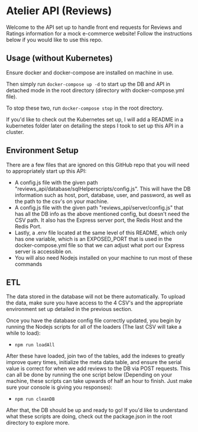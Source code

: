 # Atelier API (Reviews)
Welcome to the API set up to handle front end requests for Reviews and Ratings information for a mock e-commerce website! Follow the instructions below if you would like to use this repo.

## Usage (without Kubernetes)
Ensure docker and docker-compose are installed on machine in use.

Then simply run `docker-compose up -d` to start up the DB and API in detached mode in the root directory (directory with docker-compose.yml file).

To stop these two, run `docker-compose stop` in the root directory.

If you'd like to check out the Kubernetes set up, I will add a README in a kubernetes folder later on detailing the steps I took to set up this API in a cluster.

## Environment Setup
There are a few files that are ignored on this GitHub repo that you will need to appropriately start up this API:
* A config.js file with the given path "reviews_api/database/sqlHelperscripts/config.js". This will have the DB information such as host, port, database, user, and password, as well as the path to the csv's on your machine.
* A config.js file with the given path "reviews_api/server/config.js" that has all the DB info as the above mentioned config, but doesn't need the CSV path. It also has the Express server port, the Redis Host and the Redis Port.
* Lastly, a .env file located at the same level of this README, which only has one variable, which is an EXPOSED_PORT that is used in the docker-compose.yml file so that we can adjust what port our Express server is accessible on.
* You will also need Nodejs installed on your machine to run most of these commands


## ETL
The data stored in the database will not be there automatically. To upload the data, make sure you have access to the 4 CSV's and the appropriate environment set up detailed in the previous section.

Once you have the database config file correctly updated, you begin by running the Nodejs scripts for all of the loaders (The last CSV will take a while to load):
* `npm run loadAll`


After these have loaded, join two of the tables, add the indexes to greatly improve query times, initialize the meta data table, and ensure the serial value is correct for when we add reviews to the DB via POST requests. This can all be done by running the one script below (Depending on your machine, these scripts can take upwards of half an hour to finish. Just make sure your console is giving you responses):
* `npm run cleanDB`



After that, the DB should be up and ready to go! If you'd like to understand what these scripts are doing, check out the package.json in the root directory to explore more.
